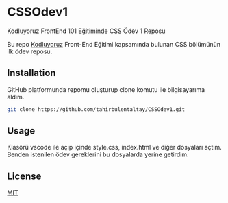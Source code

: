 # CSSOdev1

Kodluyoruz FrontEnd 101 Eğitiminde CSS Ödev 1 Reposu

Bu repo [Kodluyoruz](https://kodluyoruz.org) Front-End Eğitimi kapsamında bulunan CSS bölümünün ilk ödev reposu.

## Installation

GitHub platformunda repomu oluşturup clone komutu ile bilgisayarıma aldım.

```bash
git clone https://github.com/tahirbulentaltay/CSSOdev1.git
```

## Usage

Klasörü vscode ile açıp içinde style.css, index.html ve diğer dosyaları açtım.
Benden istenilen ödev gereklerini bu dosyalarda yerine getirdim.

## License

[MIT](https://choosealicense.com/licenses/mit/)